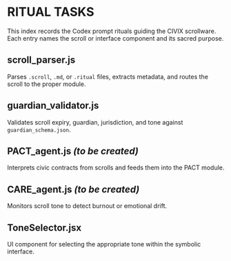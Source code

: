 # RITUAL TASKS

This index records the Codex prompt rituals guiding the CIVIX scrollware.
Each entry names the scroll or interface component and its sacred purpose.

## scroll_parser.js
Parses `.scroll`, `.md`, or `.ritual` files, extracts metadata, and routes the scroll to the proper module.

## guardian_validator.js
Validates scroll expiry, guardian, jurisdiction, and tone against `guardian_schema.json`.

## PACT_agent.js *(to be created)*
Interprets civic contracts from scrolls and feeds them into the PACT module.

## CARE_agent.js *(to be created)*
Monitors scroll tone to detect burnout or emotional drift.

## ToneSelector.jsx
UI component for selecting the appropriate tone within the symbolic interface.
